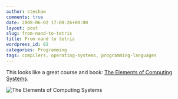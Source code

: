 ```yaml
---
author: steshaw
comments: true
date: 2008-06-02 17:00:26+00:00
layout: post
slug: from-nand-to-tetris
title: From nand to tetris
wordpress_id: 82
categories: Programming
tags: compilers, operating-systems, programming-languages
---
```


This looks like a great course and book: [The Elements of Computing Systems](http://www.idc.ac.il/tecs/).

![The Elements of Computing Systems][book]

[book]: /images/nand2tetris-cover.jpeg "The book"
